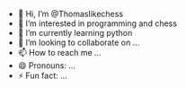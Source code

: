 - 👋 Hi, I’m @Thomaslikechess
- 👀 I’m interested in programming and chess
- 🌱 I’m currently learning python
- 💞️ I’m looking to collaborate on ...
- 📫 How to reach me ...
- 😄 Pronouns: ...
- ⚡ Fun fact: ...

<!---
Thomaslikechess/Thomaslikechess is a ✨ special ✨ repository because its `README.md` (this file) appears on your GitHub profile.
You can click the Preview link to take a look at your changes.
--->
